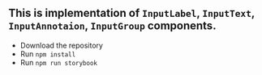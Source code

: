 ## This is implementation of `InputLabel`, `InputText`, `InputAnnotaion`, `InputGroup` components.

- Download the repository
- Run `npm install`
- Run `npm run storybook`

